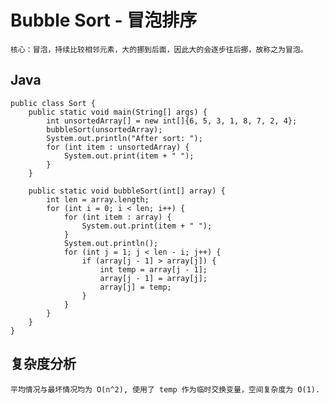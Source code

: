 # Bubble Sort - 冒泡排序

    核心：冒泡，持续比较相邻元素，大的挪到后面，因此大的会逐步往后挪，故称之为冒泡。


## Java

    public class Sort {
        public static void main(String[] args) {
            int unsortedArray[] = new int[]{6, 5, 3, 1, 8, 7, 2, 4};
            bubbleSort(unsortedArray);
            System.out.println("After sort: ");
            for (int item : unsortedArray) {
                System.out.print(item + " ");
            }
        }
    
        public static void bubbleSort(int[] array) {
            int len = array.length;
            for (int i = 0; i < len; i++) {
                for (int item : array) {
                    System.out.print(item + " ");
                }
                System.out.println();
                for (int j = 1; j < len - i; j++) {
                    if (array[j - 1] > array[j]) {
                        int temp = array[j - 1];
                        array[j - 1] = array[j];
                        array[j] = temp;
                    }
                }
            }
        }
    }

## 复杂度分析

    平均情况与最坏情况均为 O(n^2), 使用了 temp 作为临时交换变量，空间复杂度为 O(1).

